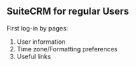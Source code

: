 ## SuiteCRM for regular Users

First log-in by pages: 

1. User information
2. Time zone/Formatting preferences
3. Useful links